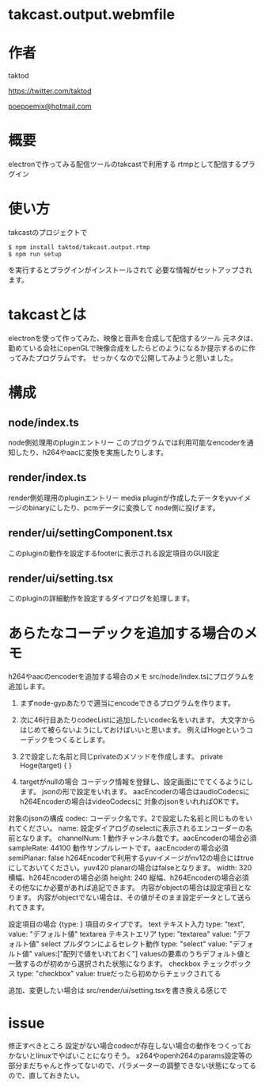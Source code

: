 # takcast.output.webmfile

# 作者

taktod

https://twitter.com/taktod

poepoemix@hotmail.com

# 概要

electronで作ってみる配信ツールのtakcastで利用する
rtmpとして配信するプラグイン

# 使い方

takcastのプロジェクトで

```
$ npm install taktod/takcast.output.rtmp
$ npm run setup
```

を実行するとプラグインがインストールされて
必要な情報がセットアップされます。

# takcastとは

electronを使って作ってみた、映像と音声を合成して配信するツール
元ネタは、勤めている会社にopenGLで映像合成をしたらどのようになるか提示するのに作ってみたプログラムです。
せっかくなので公開してみようと思いました。

# 構成

## node/index.ts

node側処理用のpluginエントリー
このプログラムでは利用可能なencoderを通知したり、h264やaacに変換を実施したりします。

## render/index.ts

render側処理用のpluginエントリー
media pluginが作成したデータをyuvイメージのbinaryにしたり、pcmデータに変換して node側に投げます。

## render/ui/settingComponent.tsx

このpluginの動作を設定するfooterに表示される設定項目のGUI設定

## render/ui/setting.tsx

このpluginの詳細動作を設定するダイアログを処理します。

# あらたなコーデックを追加する場合のメモ

h264やaacのencoderを追加する場合のメモ
src/node/index.tsにプログラムを追加します。

1. まずnode-gypあたりで適当にencodeできるプログラムを作ります。

2. 次に46行目あたりcodecListに追加したいcodec名をいれます。
大文字からはじめて被らないようにしておけばいいと思います。
例えばHogeというコーデックをつくるとします。

3. 2で設定した名前と同じprivateのメソッドを作成します。
private Hoge(target) {
}

4. targetがnullの場合
コーデック情報を登録し、設定画面にでてくるようにします。
jsonの形で設定をいれます。
aacEncoderの場合はaudioCodecsに
h264Encoderの場合はvideoCodecsに
対象のjsonをいれればOKです。

対象のjsonの構成
codec: コーデック名です。2で設定した名前と同じものをいれてください。
name: 設定ダイアログのselectに表示されるエンコーダーの名前となります。
channelNum: 1 動作チャンネル数です。aacEncoderの場合必須
sampleRate: 44100 動作サンプルレートです。aacEncoderの場合必須
semiPlanar: false h264Encoderで利用するyuvイメージがnv12の場合にはtrueにしておいてください。yuv420 planarの場合はfalseとなります。
width: 320 横幅、h264Encoderの場合必須
height: 240 縦幅、h264Encoderの場合必須
その他なにか必要があれば追記できます。
内容がobjectの場合は設定項目となります。
内容がobjectでない場合は、その値がそのまま設定データとして送られてきます。

設定項目の場合
{type: } 項目のタイプです。
  text テキスト入力
    type: "text", value: "デフォルト値"
  textarea テキストエリア
    type: "textarea" value: "デフォルト値" 
  select プルダウンによるセレクト動作
    type: "select" value: "デフォルト値" values:["配列で値をいれておく"] valuesの要素のうちデフォルト値と一致するのが初めから選択された状態になります。
  checkbox チェックボックス
    type: "checkbox" value: trueだったら初めからチェックされてる 

追加、変更したい場合は
src/render/ui/setting.tsxを書き換える感じで


# issue

修正すべきところ
設定がない場合codecが存在しない場合の動作をつくっておかないとlinuxでやばいことになりそう。
x264やopenh264のparams設定等の部分まだちゃんと作ってないので、パラメーターの調整できない状態になってるので、直しておきたい。
